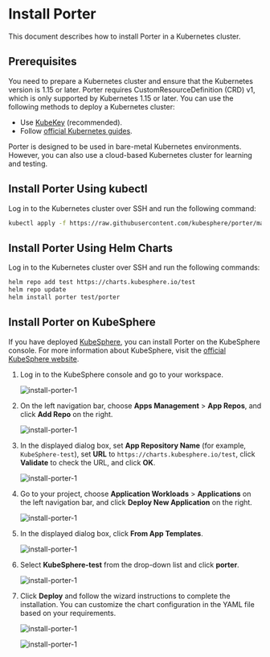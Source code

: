 # Install Porter

This document describes how to install Porter in a Kubernetes cluster.

## Prerequisites

You need to prepare a Kubernetes cluster and ensure that the Kubernetes version is 1.15 or later. Porter requires CustomResourceDefinition (CRD) v1, which is only supported by Kubernetes 1.15 or later. You can use the following methods to deploy a Kubernetes cluster:

* Use [KubeKey](https://kubesphere.io/docs/installing-on-linux/introduction/multioverview/) (recommended).
* Follow [official Kubernetes guides](https://kubernetes.io/docs/home/).

Porter is designed to be used in bare-metal Kubernetes environments. However, you can also use a cloud-based Kubernetes cluster for learning and testing.

## Install Porter Using kubectl

Log in to the Kubernetes cluster over SSH and run the following command:

```bash
kubectl apply -f https://raw.githubusercontent.com/kubesphere/porter/master/deploy/porter.yaml
```

## Install Porter Using Helm Charts

Log in to the Kubernetes cluster over SSH and run the following commands:

```bash 
helm repo add test https://charts.kubesphere.io/test
helm repo update
helm install porter test/porter
```

## Install Porter on KubeSphere

If you have deployed [KubeSphere](https://kubesphere.io/docs/installing-on-linux/introduction/multioverview/#step-3-create-a-cluster), you can install Porter on the KubeSphere console. For more information about KubeSphere, visit the [official KubeSphere website](https://kubesphere.io/).

1. Log in to the KubeSphere console and go to your workspace.

   ![install-porter-1](/img/install-porter-1.jpg)

2. On the left navigation bar, choose **Apps Management** > **App Repos**, and click **Add Repo** on the right.

   ![install-porter-1](/img/install-porter-2.jpg)

3. In the displayed dialog box, set **App Repository Name** (for example, `KubeSphere-test`), set **URL** to `https://charts.kubesphere.io/test`, click **Validate** to check the URL, and click **OK**.

   ![install-porter-1](/img/install-porter-3.jpg)

4. Go to your project, choose **Application Workloads** > **Applications** on the left navigation bar, and click **Deploy New Application** on the right.

   ![install-porter-1](/img/install-porter-4.jpg)

5. In the displayed dialog box, click **From App Templates**.

   ![install-porter-1](/img/install-porter-5.jpg)

6. Select **KubeSphere-test** from the drop-down list and click **porter**.

   ![install-porter-1](/img/install-porter-6.jpg)

7. Click **Deploy** and follow the wizard instructions to complete the installation. You can customize the chart configuration in the YAML file based on your requirements.

   ![install-porter-1](/img/install-porter-7.jpg)

   ![install-porter-1](/img/install-porter-8.jpg)